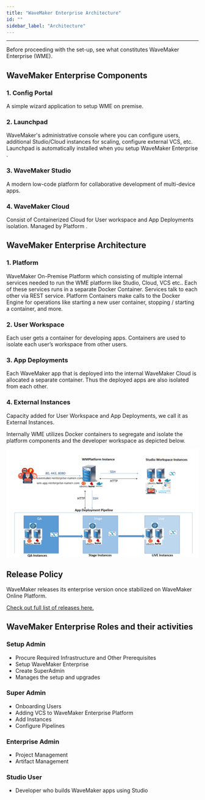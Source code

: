 ```yaml
---
title: "WaveMaker Enterprise Architecture"
id: ""
sidebar_label: "Architecture"
---
```

---

Before proceeding with the set-up, see what constitutes WaveMaker Enterprise (WME).

## WaveMaker Enterprise Components

### 1. Config Portal

A simple wizard application to setup WME on premise.

### 2. Launchpad

WaveMaker's administrative console where you can configure users, additional Studio/Cloud instances for scaling, configure external VCS, etc. Launchpad is automatically installed when you setup WaveMaker Enterprise .

### 3. WaveMaker Studio

A modern low-code platform for collaborative development of multi-device apps.

### 4. WaveMaker Cloud

Consist of Containerized Cloud for User workspace and App Deployments isolation. Managed by Platform .

## WaveMaker Enterprise Architecture

### 1. Platform

WaveMaker On-Premise Platform which consisting of multiple internal services needed to run the WME platform like Studio, Cloud, VCS etc.. Each of these services runs in a separate Docker Container. Services talk to each other via REST service. Platform Containers make calls to the Docker Engine for operations like starting a new user container, stopping / starting a container, and more.

### 2. User Workspace

Each user gets a container for developing apps. Containers are used to isolate each user’s workspace from other users.

### 3. App Deployments

Each WaveMaker app that is deployed into the internal WaveMaker Cloud is allocated a separate container. Thus the deployed apps are also isolated from each other.

### 4. External Instances

Capacity added for User Workspace and App Deployments, we call it as External Instances.

Internally WME utilizes Docker containers to segregate and isolate the platform components and the developer workspace as depicted below.

[![platform architecture](/learn/assets/wme-setup/platform-architecture.png)](/learn/assets/wme-setup/platform-architecture.png)

## Release Policy

WaveMaker releases its enterprise version once stabilized on WaveMaker Online Platform.

[Check out full list of releases here.](/learn/wavemaker-release-notes#current-release-details)

## WaveMaker Enterprise Roles and their activities

### Setup Admin

- Procure Required Infrastructure and Other Prerequisites
- Setup WaveMaker Enterprise
- Create SuperAdmin
- Manages the setup and upgrades

### Super Admin

- Onboarding Users
- Adding VCS to WaveMaker Enterprise Platform
- Add Instances
- Configure Pipelines

### Enterprise Admin

- Project Management
- Artifact Management

### Studio User

- Developer who builds WaveMaker apps using Studio
